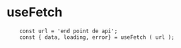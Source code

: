 # useFetch

```
    const url = 'end point de api';
    const { data, loading, error} = useFetch ( url );
```
